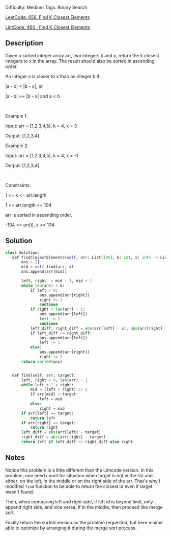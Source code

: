 Difficulty: Medium
Tags: Binary Search

[LeetCode: 658. Find K Closest Elements](https://leetcode.com/problems/find-k-closest-elements/)

[LintCode: 460 · Find K Closest Elements](https://lintcode.com/problem/460 )

## Description 

Given a sorted integer array arr, two integers k and x, return the k closest integers to x in the array. The result should also be sorted in ascending order.

An integer a is closer to x than an integer b if:



|a - x| < |b - x|, or

|a - x| == |b - x| and a < b



 

Example 1:

Input: arr = [1,2,3,4,5], k = 4, x = 3

Output: [1,2,3,4]

Example 2:

Input: arr = [1,2,3,4,5], k = 4, x = -1

Output: [1,2,3,4]



 

Constraints:



1 <= k <= arr.length

1 <= arr.length <= 104

arr is sorted in ascending order.

-104 <= arr[i], x <= 104



## Solution 
 ```python 
class Solution:
    def findClosestElements(self, arr: List[int], k: int, x: int) -> List[int]:
        ans = []
        mid = self.find(arr, x)
        ans.append(arr[mid])

        left, right  = mid - 1, mid + 1
        while len(ans) < k:
            if left < 0:
                ans.append(arr[right])
                right += 1
                continue
            if right > len(arr) - 1:
                ans.append(arr[left])
                left -= 1
                continue
            left_diff, right_diff = abs(arr[left] - x), abs(arr[right] - x)
            if left_diff <= right_diff:
                ans.append(arr[left])
                left -= 1
            else:
                ans.append(arr[right])
                right += 1
        return sorted(ans)


    def find(self, arr, target):
        left, right = 0, len(arr) - 1
        while left + 1 < right:
            mid = (left + right) // 2
            if arr[mid] < target:
                left = mid
            else:
                right = mid
        if arr[left] == target:
            return left
        if arr[right] == target:
            return right
        left_diff = abs(arr[left] - target)
        right_diff = abs(arr[right] - target)
        return left if left_diff <= right_diff else right
 ``` 
## Notes
Notice this problem is a little different than the Lintcode version. In this problem, one need count for situation 
when target is not in the list and either: on the left, in the middle or on the right side of the arr.
That's why I modified `find` function to be able to return the closest id even if target wasn't found.

Then, when comparing left and right side, if left id is beyond limit, only append right side, and vice versa; If in the middle,
then proceed like merge sort. 

Finally return the sorted version as the problem requested, but here maybe able to optimize by arranging it during the merge sort process.